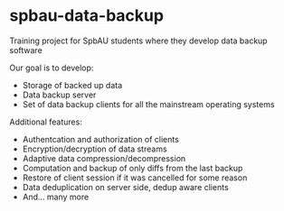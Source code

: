 # spbau-data-backup
Training project for SpbAU students where they develop data backup software

Our goal is to develop:

- Storage of backed up data
- Data backup server
- Set of data backup clients for all the mainstream operating systems

Additional features:
- Authentcation and authorization of clients
- Encryption/decryption of data streams
- Adaptive data compression/decompression
- Computation and backup of only diffs from the last backup
- Restore of client session if it was cancelled for some reason
- Data deduplication on server side, dedup aware clients
- And... many more

